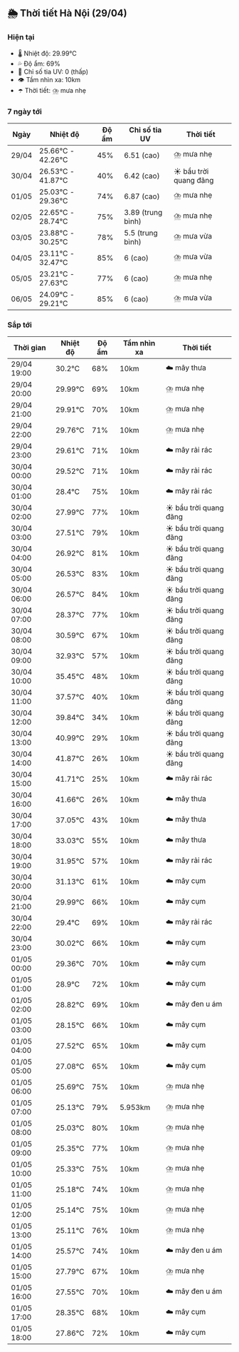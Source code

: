 ## 🌦️ Thời tiết Hà Nội (29/04)

### Hiện tại

- 🌡️ Nhiệt độ: 29.99℃
- 💦 Độ ẩm: 69%
- 🌟 Chỉ số tia UV: 0 (thấp)
- 👁️ Tầm nhìn xa: 10km
- ☂️ Thời tiết: ⛈️ mưa nhẹ

### 7 ngày tới

| Ngày | Nhiệt độ | Độ ẩm | Chỉ số tia UV | Thời tiết |
| --- | --- | --- | --- | --- |
| 29/04 | 25.66℃ - 42.26℃ | 45% | 6.51 (cao) | ⛈️ mưa nhẹ |
| 30/04 | 26.53℃ - 41.87℃ | 40% | 6.42 (cao) | ☀️ bầu trời quang đãng |
| 01/05 | 25.03℃ - 29.36℃ | 74% | 6.87 (cao) | ⛈️ mưa nhẹ |
| 02/05 | 22.65℃ - 28.74℃ | 75% | 3.89 (trung bình) | ⛈️ mưa nhẹ |
| 03/05 | 23.88℃ - 30.25℃ | 78% | 5.5 (trung bình) | ⛈️ mưa vừa |
| 04/05 | 23.11℃ - 32.47℃ | 85% | 6 (cao) | ⛈️ mưa vừa |
| 05/05 | 23.21℃ - 27.63℃ | 77% | 6 (cao) | ⛈️ mưa nhẹ |
| 06/05 | 24.09℃ - 29.21℃ | 85% | 6 (cao) | ⛈️ mưa vừa |

### Sắp tới

| Thời gian | Nhiệt độ | Độ ẩm | Tầm nhìn xa | Thời tiết |
| --- | --- | --- | --- | --- |
| 29/04 19:00 | 30.2℃ | 68% | 10km | ☁️ mây thưa |
| 29/04 20:00 | 29.99℃ | 69% | 10km | ⛈️ mưa nhẹ |
| 29/04 21:00 | 29.91℃ | 70% | 10km | ⛈️ mưa nhẹ |
| 29/04 22:00 | 29.76℃ | 71% | 10km | ⛈️ mưa nhẹ |
| 29/04 23:00 | 29.61℃ | 71% | 10km | ☁️ mây rải rác |
| 30/04 00:00 | 29.52℃ | 71% | 10km | ☁️ mây rải rác |
| 30/04 01:00 | 28.4℃ | 75% | 10km | ☁️ mây rải rác |
| 30/04 02:00 | 27.99℃ | 77% | 10km | ☀️ bầu trời quang đãng |
| 30/04 03:00 | 27.51℃ | 79% | 10km | ☀️ bầu trời quang đãng |
| 30/04 04:00 | 26.92℃ | 81% | 10km | ☀️ bầu trời quang đãng |
| 30/04 05:00 | 26.53℃ | 83% | 10km | ☀️ bầu trời quang đãng |
| 30/04 06:00 | 26.57℃ | 84% | 10km | ☀️ bầu trời quang đãng |
| 30/04 07:00 | 28.37℃ | 77% | 10km | ☀️ bầu trời quang đãng |
| 30/04 08:00 | 30.59℃ | 67% | 10km | ☀️ bầu trời quang đãng |
| 30/04 09:00 | 32.93℃ | 57% | 10km | ☀️ bầu trời quang đãng |
| 30/04 10:00 | 35.45℃ | 48% | 10km | ☀️ bầu trời quang đãng |
| 30/04 11:00 | 37.57℃ | 40% | 10km | ☀️ bầu trời quang đãng |
| 30/04 12:00 | 39.84℃ | 34% | 10km | ☀️ bầu trời quang đãng |
| 30/04 13:00 | 40.99℃ | 29% | 10km | ☀️ bầu trời quang đãng |
| 30/04 14:00 | 41.87℃ | 26% | 10km | ☀️ bầu trời quang đãng |
| 30/04 15:00 | 41.71℃ | 25% | 10km | ☁️ mây rải rác |
| 30/04 16:00 | 41.66℃ | 26% | 10km | ☁️ mây thưa |
| 30/04 17:00 | 37.05℃ | 43% | 10km | ☁️ mây thưa |
| 30/04 18:00 | 33.03℃ | 55% | 10km | ☁️ mây thưa |
| 30/04 19:00 | 31.95℃ | 57% | 10km | ☁️ mây rải rác |
| 30/04 20:00 | 31.13℃ | 61% | 10km | ☁️ mây cụm |
| 30/04 21:00 | 29.99℃ | 66% | 10km | ☁️ mây cụm |
| 30/04 22:00 | 29.4℃ | 69% | 10km | ☁️ mây rải rác |
| 30/04 23:00 | 30.02℃ | 66% | 10km | ☁️ mây cụm |
| 01/05 00:00 | 29.36℃ | 70% | 10km | ☁️ mây cụm |
| 01/05 01:00 | 28.9℃ | 72% | 10km | ☁️ mây cụm |
| 01/05 02:00 | 28.82℃ | 69% | 10km | ☁️ mây đen u ám |
| 01/05 03:00 | 28.15℃ | 66% | 10km | ☁️ mây cụm |
| 01/05 04:00 | 27.52℃ | 65% | 10km | ☁️ mây cụm |
| 01/05 05:00 | 27.08℃ | 65% | 10km | ☁️ mây cụm |
| 01/05 06:00 | 25.69℃ | 75% | 10km | ⛈️ mưa nhẹ |
| 01/05 07:00 | 25.13℃ | 79% | 5.953km | ⛈️ mưa nhẹ |
| 01/05 08:00 | 25.03℃ | 80% | 10km | ⛈️ mưa nhẹ |
| 01/05 09:00 | 25.35℃ | 77% | 10km | ⛈️ mưa nhẹ |
| 01/05 10:00 | 25.33℃ | 75% | 10km | ⛈️ mưa nhẹ |
| 01/05 11:00 | 25.18℃ | 74% | 10km | ⛈️ mưa nhẹ |
| 01/05 12:00 | 25.14℃ | 75% | 10km | ⛈️ mưa nhẹ |
| 01/05 13:00 | 25.11℃ | 76% | 10km | ⛈️ mưa nhẹ |
| 01/05 14:00 | 25.57℃ | 74% | 10km | ☁️ mây đen u ám |
| 01/05 15:00 | 27.79℃ | 67% | 10km | ⛈️ mưa nhẹ |
| 01/05 16:00 | 27.55℃ | 70% | 10km | ☁️ mây đen u ám |
| 01/05 17:00 | 28.35℃ | 68% | 10km | ☁️ mây cụm |
| 01/05 18:00 | 27.86℃ | 72% | 10km | ☁️ mây cụm |
